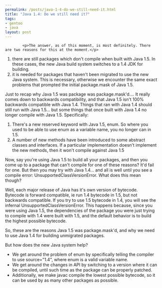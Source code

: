 ```yaml
--- 
permalink: /posts/java-1-4-do-we-still-need-it.html
title: "Java 1.4: Do we still need it?"
tags: 
- gentoo
- java
layout: post
---
```


			<p>The answer, as of this moment, is most definitely. There are two reasons for this at the moment.</p>

<ol>
<li>there are still packages which don't compile when built with Java 1.5. In these cases, the new Java build system switches to a 1.4 JDK for building.</li>
<li>it is needed for packages that haven't been migrated to use the new Java system. This is necessary, otherwise we encounter the same exact problems that prompted the initial package.mask of Java 1.5.</li></ol>

<p>Just to recap why Java 1.5 was package was package.mask'd.... It really comes down to backwards compatibility, and that Java 1.5 isn't 100% backwards compatible with Java 1.4. Things that ran with Java 1.4 should still run with Java 1.5... but some things that once built with Java 1.4 no longer compile with Java 1.5. Specifically:</p>

<ol>
<li>There's a new reserved keyword with Java 1.5, enum. So where you used to be able to use enum as a variable name, you no longer can in 1.5.</li>
<li>A number of new methods have been introduced to some abstract classes and interfaces. If a particular implementation doesn't implement the new methods, then it won't compile against Java 1.5</li></ol>

<p>Now, say you're using Java 1.5 to build all your packages, and then you come up to a package that can't compile for one of these reasons? It'd fail for one. But then you may try with Java 1.4... and all is well until you see a compile error: UnsupportedClassVersionError. What does this mean though?</p>

<p>Well, each major release of Java has it's own version of bytecode. Bytecode is forward compatible, ie run 1.4 bytecode in 1.5, but not backwards compatible. If you try to use 1.5 bytecode in 1.4, you will see the infernal UnsupportedClassVersionError. This happens because, since you were using Java 1.5, the dependencies of the package you were just trying to compile with 1.4 were built with 1.5, and the default behavior is to build the highest possible bytecode.</p>

<p>So, these are the reasons Java 1.5 was package.mask'd, and why we need to use Java 1.4 for building unmigrated packages.</p>

<p>But how does the new Java system help?</p>

<ul>
<li>We get around the problem of enum by specifically telling the compiler to use source="1.4", where enum is a valid variable name.</li>
<li>We get around the changes in API by switching to a version where it can be compiled, until such time as the package can be properly patched.</li>
<li>Additionally, we make javac compile the lowest possible bytecode, so it can be used by as many other packages as possible.</li></ul>					